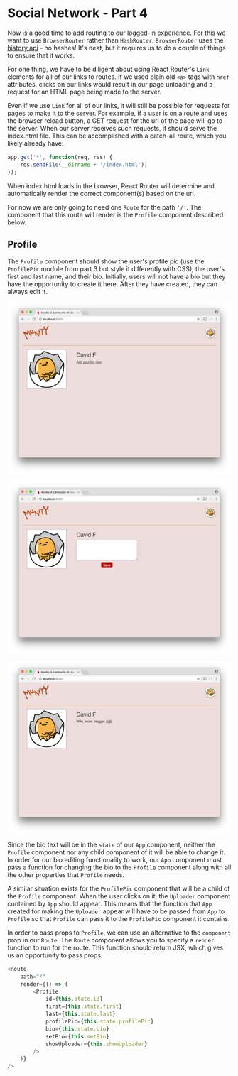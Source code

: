 # Social Network - Part 4

Now is a good time to add routing to our logged-in experience. For this we want to use `BrowserRouter` rather than `HashRouter`. `BrowserRouter` uses the [history api](https://developer.mozilla.org/de/docs/Web/API/History) - no hashes! It's neat, but it requires us to do a couple of things to ensure that it works.

For one thing, we have to be diligent about using React Router's `Link` elements for all of our links to routes. If we used plain old `<a>` tags with `href` attributes, clicks on our links would result in our page unloading and a request for an HTML page being made to the server.

Even if we use `Link` for all of our links, it will still be possible for requests for pages to make it to the server. For example, if a user is on a route and uses the browser reload button, a GET request for the url of the page will go to the server. When our server receives such requests, it should serve the index.html file. This can be accomplished with a catch-all route, which you likely already have:

```js
app.get('*', function(req, res) {
    res.sendFile(__dirname + '/index.html');
});
```

When index.html loads in the browser, React Router will determine and automatically render the correct component(s) based on the url.

For now we are only going to need one `Route` for the path `'/'`. The component that this route will render is the `Profile` component described below.

## Profile

The `Profile` component should show the user's profile pic (use the `ProfilePic` module from part 3 but style it differently with CSS), the user's first and last name, and their bio. Initially, users will not have a bio but they have the opportunity to create it here. After they have created, they can always edit it.

![Munity add bio](munity1.png)

![Munity edit bio](munity2.png)

![Munity bio](munity3.png)

Since the bio text will be in the `state` of our `App` component, neither the `Profile` component nor any child component of it will be able to change it. In order for our bio editing functionality to work, our `App` component must pass a function for changing the bio to the `Profile` component along with all the other properties that `Profile` needs.

A similar situation exists for the `ProfilePic` component that will be a child of the `Profile` component. When the user clicks on it, the `Uploader` component contained by `App` should appear. This means that the function that `App` created for making the `Uploader` appear will have to be passed from `App` to `Profile` so that `Profile` can pass it to the `ProfilePic` component it contains.

In order to pass props to `Profile`, we can use an alternative to the `component` prop in our `Route`. The `Route` component allows you to specify a `render` function to run for the route. This function should return JSX, which gives us an opportunity to pass props.

```js
<Route
    path="/"
    render={() => (
        <Profile
            id={this.state.id}
            first={this.state.first}
            last={this.state.last}
            profilePic={this.state.profilePic}
            bio={this.state.bio}
            setBio={this.setBio}
            showUploader={this.showUploader}
        />
    )}
/>
```
